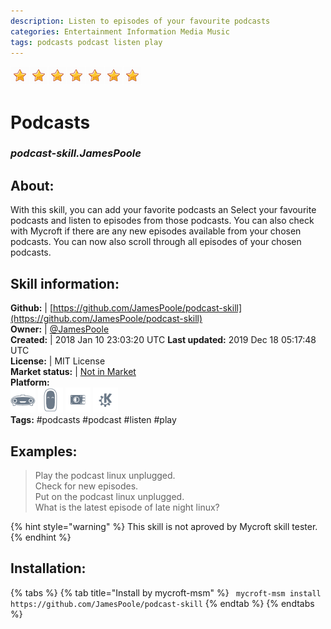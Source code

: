 ```yaml
--- 
description: Listen to episodes of your favourite podcasts
categories: Entertainment Information Media Music   
tags: podcasts podcast listen play   
---
```


![](../.gitbook/assets/star.png)![](../.gitbook/assets/star.png)![](../.gitbook/assets/star.png)![](../.gitbook/assets/star.png)![](../.gitbook/assets/star.png)![](../.gitbook/assets/star.png)![](../.gitbook/assets/star.png)  
# Podcasts  
### _podcast-skill.JamesPoole_  
## About:  
With this skill, you can add your favorite podcasts an
Select your favourite podcasts  and listen to episodes from those podcasts. You can also check with Mycroft if there are any new episodes available from your chosen podcasts.
You can now also scroll through all episodes of your chosen podcasts.

## Skill information:  
**Github:** | [https://github.com/JamesPoole/podcast-skill](https://github.com/JamesPoole/podcast-skill)  
**Owner:** | [@JamesPoole](https://github.com/JamesPoole)  
**Created:** | 2018 Jan 10 23:03:20 UTC  **Last updated:** 2019 Dec 18 05:17:48 UTC  
**License:** | MIT License  
**Market status:** | [Not in Market](https://market.mycroft.ai/skill/)  
**Platform:**  
 ![](../.gitbook/assets/mark-1-icon.png)  ![](../.gitbook/assets/mark-2-icon.png)  ![](../.gitbook/assets/picroft-icon.png)  ![](../.gitbook/assets/kde.png)   
**Tags:** \#podcasts \#podcast \#listen \#play   
## Examples:  
> Play the podcast linux unplugged.  
> Check for new episodes.  
> Put on the podcast linux unplugged.  
> What is the latest episode of late night linux?  
  
{% hint style="warning" %}
This skill is not aproved by Mycroft skill tester.
{% endhint %}
    
## Installation:  
{% tabs %}
{% tab title="Install by mycroft-msm" %}
``` mycroft-msm install https://github.com/JamesPoole/podcast-skill```
{% endtab %}
  {% endtabs %}
  